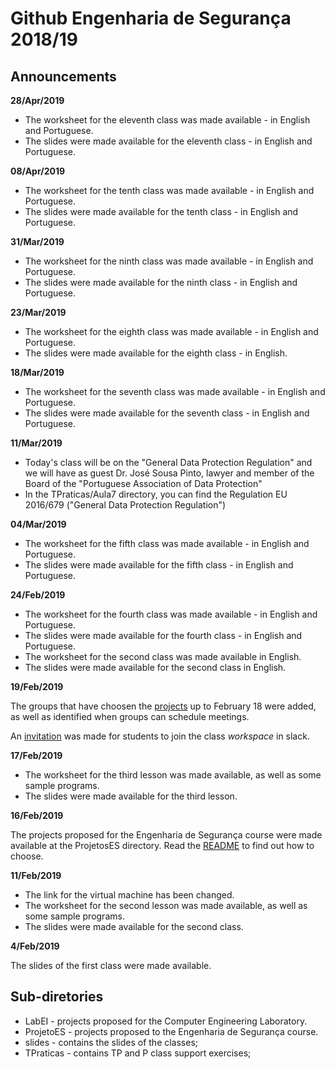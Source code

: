 # Github Engenharia de Segurança 2018/19

## Announcements



**28/Apr/2019**

- The worksheet for the eleventh class was made available - in English and Portuguese.
- The slides were made available for the eleventh class - in English and Portuguese.

**08/Apr/2019**

- The worksheet for the tenth class was made available - in English and Portuguese.
- The slides were made available for the tenth class - in English and Portuguese.



**31/Mar/2019**

- The worksheet for the ninth class was made available - in English and Portuguese.
- The slides were made available for the ninth class - in English and Portuguese.


**23/Mar/2019**

- The worksheet for the eighth class was made available - in English and Portuguese.
- The slides were made available for the eighth class - in English.




**18/Mar/2019**

- The worksheet for the seventh class was made available - in English and Portuguese.
- The slides were made available for the seventh class - in English and Portuguese.


**11/Mar/2019**

- Today's class will be on the "General Data Protection Regulation" and we will have as guest Dr. José Sousa Pinto, lawyer and member of the Board of the "Portuguese Association of Data Protection"
- In the TPraticas/Aula7 directory, you can find the Regulation EU 2016/679 ("General Data Protection Regulation")


**04/Mar/2019**

- The worksheet for the fifth class was made available - in English and Portuguese.
- The slides were made available for the fifth class - in English and Portuguese.


**24/Feb/2019**

- The worksheet for the fourth class was made available - in English and Portuguese.
- The slides were made available for the fourth class - in English and Portuguese.
- The worksheet for the second class was made available in English.
- The slides were made available for the second class in English.


**19/Feb/2019**



The groups that have choosen the [projects](ProjectsES/README.md) up to February 18 were added, as well as
identified when groups can schedule meetings.

An
[invitation](https://join.slack.com/t/engenhariadeseguranca/shared_invite/enQtNTU1Mzk4MTc2NjE1LTc2NTExY2U5Y2RiNmZkY2I4MGFlOTZkZGMyMTEzZTc0Y2UzM2VhMTczZjU4ZWI5YzY4N2JiNWVhZjVmMTk1MDM)
was made for students to join the class *workspace* in slack.


**17/Feb/2019**

- The worksheet for the third lesson was made available, as well as some sample programs.
- The slides were made available for the third lesson.

**16/Feb/2019**

The projects proposed for the Engenharia de Segurança course were made available at the ProjetosES directory. Read the [README](ProjectsES/README.md) to find out how to choose.


**11/Feb/2019**


- The link for the virtual machine has been changed.
- The worksheet for the second lesson was made available, as well as some sample programs.
- The slides were made available for the second class.

**4/Feb/2019**

 The slides of the first class were made available.

## Sub-diretories

-   LabEI - projects proposed for the Computer Engineering Laboratory.
-   ProjetoES - projects proposed to the Engenharia de Segurança course.
-   slides - contains the slides of the classes;
-   TPraticas - contains TP and P class support exercises;
